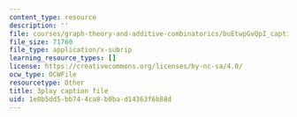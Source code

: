 ```yaml
---
content_type: resource
description: ''
file: courses/graph-theory-and-additive-combinatorics/buEtwpGvQpI_captions.vtt
file_size: 71760
file_type: application/x-subrip
learning_resource_types: []
license: https://creativecommons.org/licenses/by-nc-sa/4.0/
ocw_type: OCWFile
resourcetype: Other
title: 3play caption file
uid: 1e0b5dd5-bb74-4ca8-b0ba-d14363f6b88d
---
```

